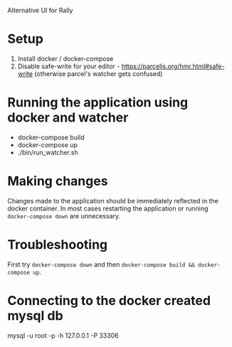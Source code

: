 Alternative UI for Rally 


# Setup
1. Install docker / docker-compose 
2. Disable safe-write for your editor - https://parceljs.org/hmr.html#safe-write  (otherwise
   parcel's watcher gets confused)


# Running the application using docker and watcher

* docker-compose build 
* docker-compose up
* ./bin/run_watcher.sh


# Making changes 

Changes made to the application should be immediately reflected in the docker container. In 
most cases restarting the application or running `docker-compose down` are unnecessary. 


# Troubleshooting

First try `docker-compose down` and then `docker-compose build && docker-compose up`.


# Connecting to the docker created mysql db

mysql -u root -p -h 127.0.0.1 -P 33306


